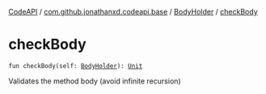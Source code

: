 [CodeAPI](../../index.md) / [com.github.jonathanxd.codeapi.base](../index.md) / [BodyHolder](index.md) / [checkBody](.)

# checkBody

`fun checkBody(self: `[`BodyHolder`](index.md)`): `[`Unit`](https://kotlinlang.org/api/latest/jvm/stdlib/kotlin/-unit/index.html)

Validates the method body (avoid infinite recursion)

